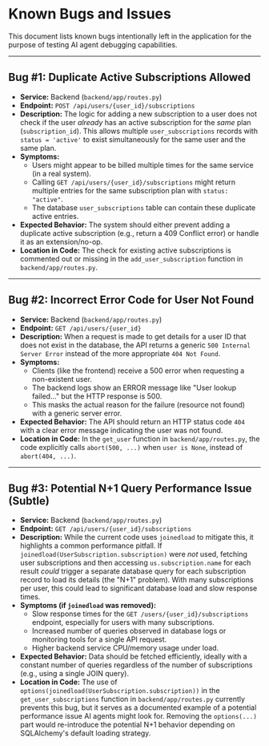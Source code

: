 # Known Bugs and Issues

This document lists known bugs intentionally left in the application for the purpose of testing AI agent debugging capabilities.

---

## Bug #1: Duplicate Active Subscriptions Allowed

* **Service:** Backend (`backend/app/routes.py`)
* **Endpoint:** `POST /api/users/{user_id}/subscriptions`
* **Description:** The logic for adding a new subscription to a user does not check if the user *already* has an active subscription for the *same* plan (`subscription_id`). This allows multiple `user_subscriptions` records with `status = 'active'` to exist simultaneously for the same user and the same plan.
* **Symptoms:**
    * Users might appear to be billed multiple times for the same service (in a real system).
    * Calling `GET /api/users/{user_id}/subscriptions` might return multiple entries for the same subscription plan with `status: "active"`.
    * The database `user_subscriptions` table can contain these duplicate active entries.
* **Expected Behavior:** The system should either prevent adding a duplicate active subscription (e.g., return a 409 Conflict error) or handle it as an extension/no-op.
* **Location in Code:** The check for existing active subscriptions is commented out or missing in the `add_user_subscription` function in `backend/app/routes.py`.

---

## Bug #2: Incorrect Error Code for User Not Found

* **Service:** Backend (`backend/app/routes.py`)
* **Endpoint:** `GET /api/users/{user_id}`
* **Description:** When a request is made to get details for a user ID that does not exist in the database, the API returns a generic `500 Internal Server Error` instead of the more appropriate `404 Not Found`.
* **Symptoms:**
    * Clients (like the frontend) receive a 500 error when requesting a non-existent user.
    * The backend logs show an ERROR message like "User lookup failed..." but the HTTP response is 500.
    * This masks the actual reason for the failure (resource not found) with a generic server error.
* **Expected Behavior:** The API should return an HTTP status code `404` with a clear error message indicating the user was not found.
* **Location in Code:** In the `get_user` function in `backend/app/routes.py`, the code explicitly calls `abort(500, ...)` when `user is None`, instead of `abort(404, ...)`.

---

## Bug #3: Potential N+1 Query Performance Issue (Subtle)

* **Service:** Backend (`backend/app/routes.py`)
* **Endpoint:** `GET /api/users/{user_id}/subscriptions`
* **Description:** While the current code uses `joinedload` to mitigate this, it highlights a common performance pitfall. If `joinedload(UserSubscription.subscription)` were *not* used, fetching user subscriptions and then accessing `us.subscription.name` for each result *could* trigger a separate database query for each subscription record to load its details (the "N+1" problem). With many subscriptions per user, this could lead to significant database load and slow response times.
* **Symptoms (if `joinedload` was removed):**
    * Slow response times for the `GET /users/{user_id}/subscriptions` endpoint, especially for users with many subscriptions.
    * Increased number of queries observed in database logs or monitoring tools for a single API request.
    * Higher backend service CPU/memory usage under load.
* **Expected Behavior:** Data should be fetched efficiently, ideally with a constant number of queries regardless of the number of subscriptions (e.g., using a single JOIN query).
* **Location in Code:** The use of `options(joinedload(UserSubscription.subscription))` in the `get_user_subscriptions` function in `backend/app/routes.py` currently prevents this bug, but it serves as a documented example of a potential performance issue AI agents might look for. Removing the `options(...)` part would re-introduce the potential N+1 behavior depending on SQLAlchemy's default loading strategy.